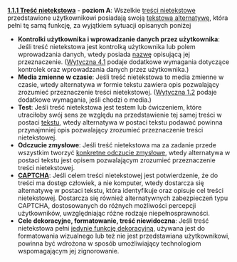 [**1.1.1 Treść nietekstowa**](https://wcag.lepszyweb.pl/#non-text-content) - **poziom A**: Wszelkie <a href="#" data-toggle="tooltip" data-original-title="{{site.data.glossary.tresc_nietekstowa}}">treści nietekstowe</a> przedstawione użytkownikowi posiadają swoją <a href="#" data-toggle="tooltip" data-original-title="{{site.data.glossary.alternatywa_tekstowa}}">tekstową alternatywę</a>, która pełni tę samą funkcję, za wyjątkiem sytuacji opisanych poniżej

  - **Kontrolki użytkownika i wprowadzanie danych przez użytkownika**: Jeśli treść nietekstowa jest kontrolką użytkownika lub polem wprowadzania danych, wtedy posiada <a href="#" data-toggle="tooltip" data-original-title="{{site.data.glossary.nazwa}}">nazwę</a> opisującą jej przeznaczenie. ([Wytyczna 4.1](glosy-rzetelnosc#wytyczna-41-kompatybilność-zmaksymalizowanie-kompatybilności-z-obecnymi-oraz-przyszłymi-programami-użytkowników-w-tym-z-technologiami-wspomagającymi) podaje dodatkowe wymagania dotyczące kontrolek oraz wprowadzania danych przez użytkownika.)
  - **Media zmienne w czasie**: Jeśli treść nietekstowa to media zmienne w czasie, wtedy alternatywa w formie tekstu zawiera opis pozwalający zrozumieć przeznaczenie treści nietekstowej. ([Wytyczna 1.2](glosy-postrzegalnosc#wytyczna-12-media-zmienne-w-czasie-należy-dostarczyć-alternatywę-dla-mediów-zmiennych-w-czasie) podaje dodatkowe wymagania, jeśli chodzi o media.)
  - **Test**: Jeśli treść nietekstowa jest testem lub ćwiczeniem, które utraciłoby swój sens ze względu na przedstawienie tej samej treści w postaci <a href="#" data-toggle="tooltip" data-original-title="{{site.data.glossary.tekst}}">tekstu</a>, wtedy alternatywa w postaci tekstu podawać powinna przynajmniej opis pozwalający zrozumieć przeznaczenie treści nietekstowej.
  - **Odczucie zmysłowe**: Jeśli treść nietekstowa ma za zadanie przede wszystkim tworzyć <a href="#" data-toggle="tooltip" data-original-title="{{site.data.glossary.konkretne_odczucie_zmyslowe}}">konkretne odczucie zmysłowe</a>, wtedy alternatywa w postaci tekstu jest opisem pozwalającym zrozumieć przeznaczenie treści nietekstowej.
  - **<a href="#" data-toggle="tooltip" data-original-title="{{site.data.glossary.CAPTCHA}}">CAPTCHA</a>**: Jeśli celem treści nietekstowej jest potwierdzenie, że do treści ma dostęp człowiek, a nie komputer, wtedy dostarcza się alternatywę w postaci tekstu, która identyfikuje oraz opisuje cel treści nietekstowej. Dostarcza się również alternatywnych zabezpieczeń typu CAPTCHA, dostosowanych do różnych możliwości percepcji użytkowników, uwzględniając różne rodzaje niepełnosprawności.
  - **Cele dekoracyjne, formatowanie, treść niewidoczna**: Jeśli treść nietekstowa pełni  <a href="#" data-toggle="tooltip" data-original-title="{{site.data.glossary.wylacznie_dekoracyjny}}">jedynie funkcję dekoracyjną</a>, używana jest do formatowania wizualnego lub też nie jest przedstawiana użytkownikowi, powinna być wdrożona w sposób umożliwiający technologiom wspomagającym jej zignorowanie.

